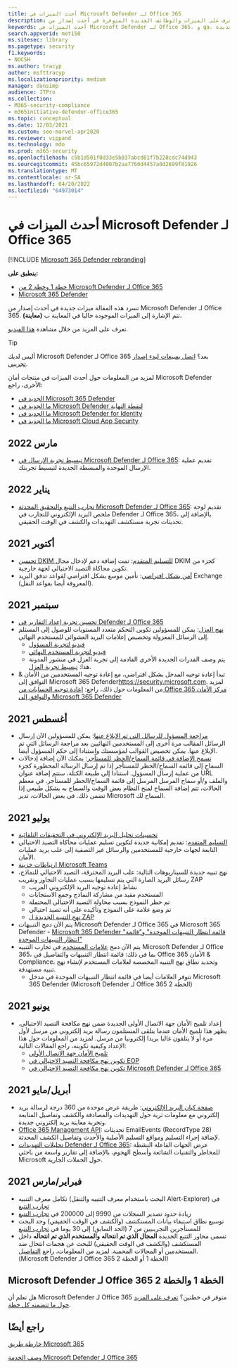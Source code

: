 ```yaml
---
title: أحدث الميزات في Microsoft Defender لـ Office 365
description: تعرف على الميزات والوظائف الجديدة المتوفرة في أحدث إصدار من Microsoft Defender لـ Office 365.
keywords: أحدث الميزات في Microsoft Defender لـ Office 365، و ga، والمتاحة بشكل عام، والقدرات، والمتاحة، والجديدة
search.appverid: met150
ms.sitesec: library
ms.pagetype: security
f1.keywords:
- NOCSH
ms.author: tracyp
author: msfttracyp
ms.localizationpriority: medium
manager: dansimp
audience: ITPro
ms.collection:
- M365-security-compliance
- m365initiative-defender-office365
ms.topic: conceptual
ms.date: 12/03/2021
ms.custom: seo-marvel-apr2020
ms.reviewer: vippand
ms.technology: mdo
ms.prod: m365-security
ms.openlocfilehash: c5b1d501f0d33e5b837abcd81f7b228cdc74d943
ms.sourcegitcommit: 45bc65972d4007b2aa7760d4457a0d2699f81926
ms.translationtype: MT
ms.contentlocale: ar-SA
ms.lasthandoff: 04/20/2022
ms.locfileid: "64973014"
---
```

# <a name="whats-new-in-microsoft-defender-for-office-365"></a>أحدث الميزات في Microsoft Defender لـ Office 365

[!INCLUDE [Microsoft 365 Defender rebranding](../includes/microsoft-defender-for-office.md)]

**ينطبق على:**

- [خطة 1 وخطة 2 من Microsoft Defender لـ Office 365](defender-for-office-365.md)
- [Microsoft 365 Defender](../defender/microsoft-365-defender.md)

تسرد هذه المقالة ميزات جديدة في أحدث إصدار من Microsoft Defender لـ Office 365. تتم الإشارة إلى الميزات الموجودة حاليا في المعاينة ب **(معاينة).**

تعرف على المزيد من خلال مشاهدة [هذا الفيديو](https://www.youtube.com/watch?v=Tdz6KfruDGo&list=PL3ZTgFEc7LystRja2GnDeUFqk44k7-KXf&index=3).

> [!TIP]
> أليس لديك Microsoft Defender لـ Office 365 بعد؟ [اتصل بمبيعات لبدء إصدار تجريبي](https://info.microsoft.com/ww-landing-M365SMB-web-contact.html).

لمزيد من المعلومات حول أحدث الميزات في منتجات أمان Microsoft Defender الأخرى، راجع:

- [الجديد في Microsoft 365 Defender](../defender/whats-new.md)
- [ما الجديد في Microsoft Defender لنقطة النهاية](../defender-endpoint/whats-new-in-microsoft-defender-endpoint.md)
- [ما الجديد في Microsoft Defender for Identity](/defender-for-identity/whats-new)
- [ما الجديد في Microsoft Cloud App Security](/cloud-app-security/release-notes)

## <a name="march-2022"></a>مارس 2022

- [تبسيط تجربة الإرسال في Microsoft Defender لـ Office 365](https://techcommunity.microsoft.com/t5/microsoft-defender-for-office/streamlining-the-submissions-experience-in-microsoft-defender/ba-p/3152080): تقديم عملية الإرسال الموحدة والمبسطة الجديدة لتبسيط تجربتك.

## <a name="january-2022"></a>يناير 2022

- [تجارب التتبع والتحقيق المحدثة Microsoft Defender لـ Office 365](https://techcommunity.microsoft.com/t5/microsoft-defender-for-office/updated-hunting-and-investigation-experiences-for-microsoft/ba-p/3002015): تقديم لوحة ملخص البريد الإلكتروني للتجارب في Defender لـ Office 365، بالإضافة إلى تحديثات تجربة مستكشف التهديدات والكشف في الوقت الحقيقي.

## <a name="october-2021"></a>أكتوبر 2021

- [تحسين DKIM للتسليم المتقدم](configure-advanced-delivery.md): تمت إضافة دعم لإدخال مجال DKIM كجزء من تكوين محاكاة التصيد الاحتيالي لجهة خارجية.
- [آمن بشكل افتراضي](secure-by-default.md): تأمين موسع بشكل افتراضي لقواعد تدفق البريد Exchange (المعروفة أيضا بقواعد النقل).

## <a name="september-2021"></a>سبتمبر 2021

- [تحسين تجربة إعداد التقارير في Defender لـ Office 365](https://techcommunity.microsoft.com/t5/microsoft-defender-for-office/improving-the-reporting-experience-in-microsoft-defender-for/ba-p/2760898)
- [نهج العزل](quarantine-policies.md): يمكن للمسؤولين تكوين التحكم متعدد المستويات للوصول إلى المستلم إلى الرسائل المعزولة وتخصيص إعلامات البريد العشوائي للمستخدم النهائي.
  - [فيديو لتجربة المسؤول](https://youtu.be/vnar4HowfpY)
  - [فيديو لتجربة المستخدم النهائي](https://youtu.be/s-vozLO43rI)
  - يتم وصف القدرات الجديدة الأخرى القادمة إلى تجربة العزل في منشور المدونة هذا: [تبسيط تجربة العزل](https://techcommunity.microsoft.com/t5/microsoft-defender-for-office/simplifying-the-quarantine-experience/ba-p/2676388).
- تبدأ إعادة توجيه المدخل بشكل افتراضي، مع إعادة توجيه المستخدمين من الأمان & التوافق إلى Microsoft 365 Defender<https://security.microsoft.com>. لمزيد من المعلومات حول ذلك، راجع: [إعادة توجيه الحسابات من Office 365 مركز الأمان والتوافق إلى Microsoft 365 Defender](/microsoft-365/security/defender/microsoft-365-security-mdo-redirection)

## <a name="august-2021"></a>أغسطس 2021

- [مراجعة المسؤول للرسائل التي تم الإبلاغ عنها](admin-review-reported-message.md): يمكن للمسؤولين الآن إرسال الرسائل المقالب مرة أخرى إلى المستخدمين النهائيين بعد مراجعة الرسائل التي تم الإبلاغ عنها. يمكن تخصيص القوالب لمؤسستك واستنادا إلى حكم المسؤول أيضا.
- [تسمح الإضافة في قائمة السماح/الحظر للمستأجر](manage-tenant-allows.md): يمكنك الآن إضافة إدخالات السماح إلى قائمة السماح/الحظر للمستأجر إذا تم إرسال الرسالة المحظورة كجزء من عملية إرسال المسؤول. استنادا إلى طبيعة الكتلة، ستتم إضافة عنوان URL والملف و/أو سماح المرسل المرسل إلى قائمة السماح/الحظر للمستأجر. في معظم الحالات، تتم إضافة السماح لمنح النظام بعض الوقت والسماح به بشكل طبيعي إذا تضمن ذلك. في بعض الحالات، تدير Microsoft السماح لك.

## <a name="july-2021"></a>يوليو 2021

- [تحسينات تحليل البريد الإلكتروني في التحقيقات التلقائية](email-analysis-investigations.md)
- [التسليم المتقدم](configure-advanced-delivery.md): تقديم إمكانية جديدة لتكوين تسليم عمليات محاكاة التصيد الاحتيالي التابعة لجهات خارجية للمستخدمين والرسائل غير التصفية إلى علب بريد عمليات الأمان.
- [ارتباطات خزينة Microsoft Teams](safe-links.md#safe-links-settings-for-microsoft-teams)
- نهج تنبيه جديدة للسيناريوهات التالية: علب البريد المخترقة، التصيد الاحتيالي للنماذج، رسائل البريد الضارة التي يتم تسليمها بسبب عمليات التجاوز وتقريب ZAP
  - نشاط إعادة توجيه البريد الإلكتروني المريب
  - المستخدم مقيد من مشاركة النماذج وجمع الاستجابات
  - تم حظر النموذج بسبب محاولة التصيد الاحتيالي المحتملة
  - تم وضع علامة على النموذج وتأكيده على أنه تصيد احتيالي
  - [نهج التنبيه الجديدة ل ZAP](../../compliance/new-defender-alert-policies.md)
- يتم الآن دمج التنبيهات Microsoft Defender لـ Office 365 في Microsoft 365 Defender - [Microsoft 365 Defender "قائمة انتظار التنبيهات الموحدة" و"قائمة انتظار التنبيهات الموحدة"](../defender/investigate-alerts.md)
- يتم الآن دمج [علامات المستخدم](user-tags.md) في تجارب التنبيه Microsoft Defender لـ Office 365، بما في ذلك: قائمة انتظار التنبيهات والتفاصيل في Office 365 الأمان & Compliance، وتحديد نطاق نهج التنبيه المخصصة لعلامات المستخدم لإنشاء نهج تنبيه مستهدفة.
  - تتوفر العلامات أيضا في قائمة انتظار التنبيهات الموحدة في مدخل Microsoft 365 Defender (Microsoft Defender لـ Office 365 الخطة 2)

## <a name="june-2021"></a>يونيو 2021

- إعداد تلميح الأمان جهة الاتصال الأولى الجديدة ضمن نهج مكافحة التصيد الاحتيالي. يظهر هذا تلميح الأمان عندما يتلقى المستلمون رسالة بريد إلكتروني من مرسل لأول مرة أو لا يتلقون غالبا بريدا إلكترونيا من مرسل. لمزيد من المعلومات حول هذا الإعداد وكيفية تكوينه، راجع المقالات التالية:
  - [تلميح الأمان جهة الاتصال الأولى](set-up-anti-phishing-policies.md#first-contact-safety-tip)
  - [تكوين نهج مكافحة التصيد الاحتيالي في EOP](configure-anti-phishing-policies-eop.md)
  - [تكوين نهج مكافحة التصيد الاحتيالي في Microsoft Defender لـ Office 365](configure-mdo-anti-phishing-policies.md)

## <a name="aprilmay-2021"></a>أبريل/مايو 2021

- [صفحة كيان البريد الإلكتروني](mdo-email-entity-page.md): طريقة عرض موحدة من 360 درجة لرسالة بريد إلكتروني مع معلومات ثرية حول التهديدات والمصادقة والكشف وتفاصيل المتابعة وتجربة معاينة بريد إلكتروني جديدة.
- [Office 365 Management API](/office/office-365-management-api/office-365-management-activity-api-schema#email-message-events): تحديثات EmailEvents (RecordType 28) لإضافة إجراء التسليم ومواقع التسليم الأصلية والأحدث وتفاصيل الكشف المحدثة.
- [تحليلات التهديدات Defender لـ Office 365](/microsoft-365/security/defender/threat-analytics): عرض الجهات الفاعلة النشطة للمخاطر والتقنيات الشائعة وأسطح الهجوم، بالإضافة إلى تقارير واسعة من باحثي Microsoft حول الحملات الجارية.

## <a name="februarymarch-2021"></a>فبراير/مارس 2021

- تكامل معرف التنبيه (البحث باستخدام معرف التنبيه والتنقل Alert-Explorer) في [تجارب التتبع](threat-explorer.md)
- زيادة حدود تصدير السجلات من 9990 إلى 200000 في [تجارب التتبع](threat-explorer.md)
- توسيع نطاق استبقاء بيانات المستكشف (والكشف في الوقت الحقيقي) وحد البحث للمستأجرين التجريبيين من 7 (الحد السابق) إلى 30 يوما في [تجارب التتبع](threat-explorer.md)
- تسمى محاور التتبع الجديدة **المجال الذي تم انتحاله** **والمستخدم الذي تم انتحاله** داخل المستكشف (والكشف في الوقت الحقيقي) للبحث عن هجمات انتحال ضد المستخدمين أو المجالات المحمية. لمزيد من المعلومات، راجع [التفاصيل](threat-explorer.md#view-phishing-emails-sent-to-impersonated-users-and-domains). (Microsoft Defender لـ Office 365 الخطة 1 أو الخطة 2)

## <a name="microsoft-defender-for-office-365-plan-1-and-plan-2"></a>Microsoft Defender لـ Office 365 الخطة 1 والخطة 2

هل تعلم أن Microsoft Defender لـ Office 365 متوفر في خطتين؟ [تعرف على المزيد حول ما تتضمنه كل خطة](defender-for-office-365.md#microsoft-defender-for-office-365-plan-1-and-plan-2).

## <a name="see-also"></a>راجع أيضًا

[خارطة طريق Microsoft 365](https://www.microsoft.com/microsoft-365/roadmap)

[وصف الخدمة Microsoft Defender لـ Office 365](/office365/servicedescriptions/office-365-advanced-threat-protection-service-description)
